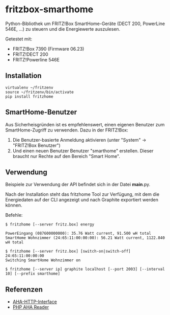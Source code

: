 fritzbox-smarthome
==================

Python-Bibliothek um FRITZ!Box SmartHome-Geräte (DECT 200, PowerLine 546E, ...) zu steuern und die Energiewerte auszulesen.

Getestet mit:

* FRITZ!Box 7390 (Firmware 06.23)
* FRITZ!DECT 200
* FRITZ!Powerline 546E

Installation
------------

```
virtualenv ~/fritzenv
source ~/fritzenv/bin/activate
pip install fritzhome
```

SmartHome-Benutzer
------------------

Aus Sicherheisgründen ist es empfehlenswert, einen eigenen Benutzer zum SmartHome-Zugriff zu verwenden. Dazu in der FRITZ!Box:

1. Die Benutzer-basierte Anmeldung aktivieren (unter "System" -> "FRITZ!Box Benutzer")
2. Und einen neuen Benutzer Benutzer "smarthome" erstellen. Dieser braucht nur Rechte auf den Bereich "Smart Home".


Verwendung
----------

Beispiele zur Verwendung der API befindet sich in der Datei __main__.py.

Nach der Installation steht das fritzhome Tool zur Verfügung, mit dem die Energiedaten auf der CLI angezeigt und nach Graphite exportiert werden können.

Befehle:

```
$ fritzhome [--server fritz.box] energy

PowerEingang (087600000000): 35.76 Watt current, 91.500 wH total
SmartHome Wohnzimmer (24:65:11:00:00:00): 56.21 Watt current, 1122.840 wH total
```

```
$ fritzhome [--server fritz.box] [switch-on|switch-off] 24:65:11:00:00:00
Switching SmartHome Wohnzimmer on
```

```
$ fritzhome [--server ip] graphite localhost [--port 2003] [--interval 10] [--prefix smarthome]
```

Referenzen
----------

* [AHA-HTTP-Interface](https://avm.de/fileadmin/user_upload/Global/Service/Schnittstellen/AHA-HTTP-Interface.pdf)
* [PHP AHA Reader](http://www.tdressler.net/ipsymcon/download/fritz_aha_reader2.phps)
